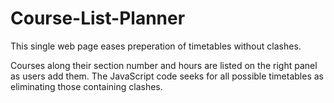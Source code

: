 # Course-List-Planner
This single web page eases preperation of timetables without clashes.

Courses along their section number and hours are listed on the right panel as users add them.
The JavaScript code seeks for all possible timetables as eliminating those containing clashes.
